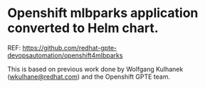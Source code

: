 # Openshift mlbparks application converted to Helm chart.

REF: https://github.com/redhat-gpte-devopsautomation/openshift4mlbparks

This is based on previous work done by Wolfgang Kulhanek (wkulhane@redhat.com) and the Openshift GPTE team.

